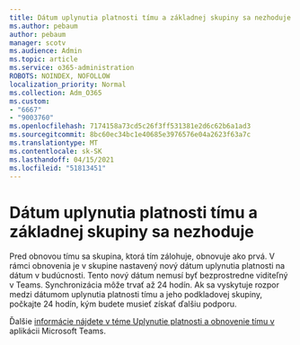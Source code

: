 ```yaml
---
title: Dátum uplynutia platnosti tímu a základnej skupiny sa nezhoduje
ms.author: pebaum
author: pebaum
manager: scotv
ms.audience: Admin
ms.topic: article
ms.service: o365-administration
ROBOTS: NOINDEX, NOFOLLOW
localization_priority: Normal
ms.collection: Adm_O365
ms.custom:
- "6667"
- "9003760"
ms.openlocfilehash: 7174158a73cd5c26f3ff531381e2d6c62b6a1ad3
ms.sourcegitcommit: 8bc60ec34bc1e40685e3976576e04a2623f63a7c
ms.translationtype: MT
ms.contentlocale: sk-SK
ms.lasthandoff: 04/15/2021
ms.locfileid: "51813451"
---
```

# <a name="expiration-date-of-team-and-underlying-group-dont-match"></a>Dátum uplynutia platnosti tímu a základnej skupiny sa nezhoduje

Pred obnovou tímu sa skupina, ktorá tím zálohuje, obnovuje ako prvá. V rámci obnovenia je v skupine nastavený nový dátum uplynutia platnosti na dátum v budúcnosti. Tento nový dátum nemusí byť bezprostredne viditeľný v Teams. Synchronizácia môže trvať až 24 hodín. Ak sa vyskytuje rozpor medzi dátumom uplynutia platnosti tímu a jeho podkladovej skupiny, počkajte 24 hodín, kým budete musieť získať ďalšiu podporu.  

Ďalšie [informácie nájdete v téme Uplynutie platnosti a obnovenie tímu v](https://docs.microsoft.com/microsoftteams/team-expiration-renewal)  aplikácii Microsoft Teams.
